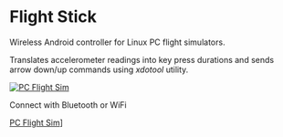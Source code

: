 # Flight Stick

Wireless Android controller for Linux PC flight simulators.

Translates accelerometer readings into key press durations and sends arrow down/up commands using *xdotool* utility.


[![PC Flight Sim](http://visualdatasynthesis.com/tfx.gif)](https://youtu.be/CsC1W-kfL1Q)


Connect with Bluetooth or WiFi

[PC Flight Sim](https://github.com/sheinin/flightstick/raw/master/screenshot.jpg)]